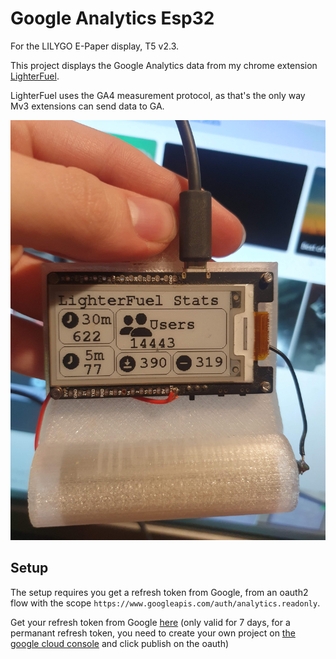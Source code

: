 # Google Analytics Esp32

For the LILYGO E-Paper display, T5 v2.3.

This project displays the Google Analytics data from my chrome extension [LighterFuel](https://github.com/J4A-Industries/LighterFuel-For-Tinder).

LighterFuel uses the GA4 measurement protocol, as that's the only way Mv3 extensions can send data to GA.

![Image](https://github.com/Acorn221/GoogleAnalyticsEsp32/blob/master/20231206_165240.jpg?raw=true)

## Setup

The setup requires you get a refresh token from Google, from an oauth2 flow with the scope `https://www.googleapis.com/auth/analytics.readonly`.

Get your refresh token from Google [here](https://accounts.google.com/o/oauth2/v2/auth?redirect_uri=https%3A%2F%2Fdevelopers.google.com%2Foauthplayground&prompt=consent&response_type=code&client_id=407408718192.apps.googleusercontent.com&scope=https%3A%2F%2Fwww.googleapis.com%2Fauth%2Fanalytics.readonly&access_type=offline) (only valid for 7 days, for a permanant refresh token, you need to create your own project on [the google cloud console](https://console.cloud.google.com) and click publish on the oauth) 
